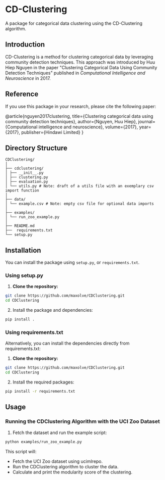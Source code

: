 # CD-Clustering

A package for categorical data clustering using the CD-Clustering algorithm.

## Introduction

CD-Clustering is a method for clustering categorical data by leveraging community detection techniques. This approach was introduced by Huu Hiep Nguyen in the paper "Clustering Categorical Data Using Community Detection Techniques" published in *Computational Intelligence and Neuroscience* in 2017.

## Reference

If you use this package in your research, please cite the following paper:

@article{nguyen2017clustering,
  title={Clustering categorical data using community detection techniques},
  author={Nguyen, Huu Hiep},
  journal={Computational intelligence and neuroscience},
  volume={2017},
  year={2017},
  publisher={Hindawi Limited}
}


## Directory Structure
```text
CDClustering/
│
├── cdclustering/
│ ├── __init__.py
│ ├── clustering.py
│ ├── evaluation.py
│ └── utils.py # Note: draft of a utils file with an exemplary csv import function
│
├── data/
│ └── example.csv # Note: empty csv file for optional data imports
│
├── examples/
│ └── run_zoo_example.py
│
├── README.md
├──  requirements.txt
└── setup.py
```


## Installation

You can install the package using `setup.py`, or `requirements.txt`.

### Using setup.py
1. **Clone the repository:**
```bash
git clone https://github.com/maxolve/CDClustering.git
cd CDClustering
```
2. Install the package and dependencies:
```bash
pip install .
```

### Using requirements.txt
Alternatively, you can install the dependencies directly from requirements.txt:
1. **Clone the repository:**
```bash
git clone https://github.com/maxolve/CDClustering.git
cd CDClustering
```
2. Install the required packages:
```bash
pip install -r requirements.txt
```
## Usage
### Running the CDClustering Algorithm with the UCI Zoo Dataset

1. Fetch the dataset and run the example script:

```bash
python examples/run_zoo_example.py
```
This script will:
- Fetch the UCI Zoo dataset using ucimlrepo.
- Run the CDClustering algorithm to cluster the data.
- Calculate and print the modularity score of the clustering.

